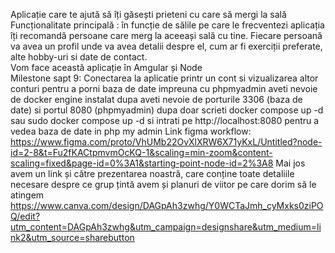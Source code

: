 Aplicație care te ajută să îți găsești prieteni cu care să mergi la sală  
Funcționalitate principală : în funcție de sălile pe care le frecventezi aplicația îți recomandă persoane care merg la aceeași sală cu tine.
Fiecare persoană va avea un profil unde va avea detalii despre el, cum ar fi exerciții preferate, alte hobby-uri si date de contact.  
Vom face această aplicație în Amgular și Node  
Milestone sapt 9: Conectarea la aplicatie printr un cont si vizualizarea altor conturi
pentru a porni baza de date impreuna cu phpmyadmin aveti nevoie de docker engine instalat
dupa aveti nevoie de porturile 3306 (baza de date) si portul 8080 (phpmyadmin) 
dupa doar scrieti docker compose up -d sau sudo docker compose up -d si intrati pe http://localhost:8080 pentru a vedea baza de date in php my admin 
Link figma workflow: https://www.figma.com/proto/VhUMb22OvXlXRW6X71yKxL/Untitled?node-id=2-8&t=Fu2fKACtpmvmOcKQ-1&scaling=min-zoom&content-scaling=fixed&page-id=0%3A1&starting-point-node-id=2%3A8
Mai jos avem un link și către prezentarea noastră, care conține toate detaliile necesare despre ce grup țintă avem și planuri de viitor pe care dorim să le atingem
https://www.canva.com/design/DAGpAh3zwhg/Y0WCTaJmh_cyMxks0ziPOQ/edit?utm_content=DAGpAh3zwhg&utm_campaign=designshare&utm_medium=link2&utm_source=sharebutton
